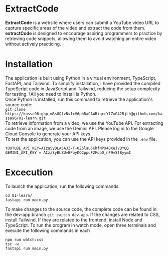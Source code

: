 # ExtractCode
**ExtractCode** is a website where users can submit a YouTube video URL to capture specific areas of the video and extract the code from them.\
**extractCode** is designed to encourage aspiring programmers to practice by retrieving code snippets, allowing them to avoid watching an entire video without actively practicing.
# Installation
The application is built using Python in a virtual environment, TypeScript, FastAPI, and Tailwind. To simplify installation, I have provided the compiled TypeScript code in JavaScript and Tailwind, reducing the setup complexity for testing. \All you need to install is Python.\
Once Python is installed, run this command to retrieve the application's source code:\
```git clone https://kassa96: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@github.com/kassa96/01-learn.git```\
To retrieve information from a video, we use the YouTube API. 
For extracting code from an image, we use the Gemini API. 
Please log in to the Google Cloud Console to generate your API keys.\
To test the application, you can use the API keys provided in the `.env` file.
```
YOUTUBE_API_KEY=AIzaSyDLA5AJZ-T-0Z5lau6KhfNPX48XeJVBYQQ
GEMINI_API_KEY = AIzaSyBLZUvBPoyKO2ppuF2FqbO_nF9vSfByymI
```
# Excecution
To launch the application, run the following commands:
```
cd 01-learn/
fastapi run main.py
```
To make changes to the source code, the complete code can be found in the dev-app branch ```git switch dev-app```\. If the changes are related to CSS, install Tailwind. If they are related to the frontend, install Node and TypeScript. To run the program in watch mode, open three terminals and execute the following commands in each 
```
npm run watch:css
tsc -w
fastapi run main.py
```
